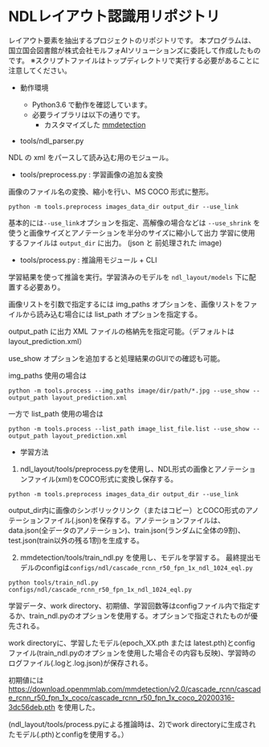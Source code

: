 # NDLレイアウト認識用リポジトリ

レイアウト要素を抽出するプロジェクトのリポジトリです。
本プログラムは、国立国会図書館が株式会社モルフォAIソリューションズに委託して作成したものです。
※スクリプトファイルはトップディレクトリで実行する必要があることに注意してください。

* 動作環境
  * Python3.6 で動作を確認しています。
  * 必要ライブラリは以下の通りです。
    * カスタマイズした [mmdetection](https://github.com/ndl-lab/mmdetection)

* tools/ndl_parser.py

NDL の xml をパースして読み込む用のモジュール。

* tools/preprocess.py : 学習画像の追加＆変換

画像のファイル名の変換、縮小を行い、MS COCO 形式に整形。

```
python -m tools.preprocess images_data_dir output_dir --use_link
```

基本的には`--use_link`オプションを指定、高解像の場合などは `--use_shrink` を使うと画像サイズとアノテーションを半分のサイズに縮小して出力
学習に使用するファイルは `output_dir` に出力。 (json と 前処理された image)

* tools/process.py : 推論用モジュール + CLI

学習結果を使って推論を実行。学習済みのモデルを `ndl_layout/models` 下に配置する必要あり。

画像リストを引数で指定するには img_paths オプションを、画像リストをファイルから読み込む場合には list_path オプションを指定する。

output_path に出力 XML ファイルの格納先を指定可能。（デフォルトは layout_prediction.xml）

use_show オプションを追加すると処理結果のGUIでの確認も可能。

img_paths 使用の場合は
```
python -m tools.process --img_paths image/dir/path/*.jpg --use_show --output_path layout_prediction.xml
```

一方で list_path 使用の場合は
```
python -m tools.process --list_path image_list_file.list --use_show --output_path layout_prediction.xml
```

* 学習方法
1) ndl_layout/tools/preprocess.pyを使用し、NDL形式の画像とアノテーションファイル(xml)をCOCO形式に変換し保存する。
```
python -m tools.preprocess images_data_dir output_dir --use_link
```
output_dir内に画像のシンボリックリンク（またはコピー）とCOCO形式のアノテーションファイル(.json)を保存する。アノテーションファイルは、data.json(全データのアノテーション)、train.json(ランダムに全体の9割)、test.json(train以外の残る1割)を生成する。

2) mmdetection/tools/train_ndl.py を使用し、モデルを学習する。
最終提出モデルのconfigは`configs/ndl/cascade_rcnn_r50_fpn_1x_ndl_1024_eql.py`
```
python tools/train_ndl.py configs/ndl/cascade_rcnn_r50_fpn_1x_ndl_1024_eql.py
```
学習データ、work directory、初期値、学習回数等はconfigファイル内で指定するか、train_ndl.pyのオプションを使用する。オプションで指定されたものが優先される。

work directoryに、学習したモデル(epoch_XX.pth または latest.pth)とconfigファイル(train_ndl.pyのオプションを使用した場合その内容も反映)、学習時のログファイル(.logと.log.json)が保存される。

初期値には
https://download.openmmlab.com/mmdetection/v2.0/cascade_rcnn/cascade_rcnn_r50_fpn_1x_coco/cascade_rcnn_r50_fpn_1x_coco_20200316-3dc56deb.pth
を使用した。

(ndl_layout/tools/process.pyによる推論時は、2)でwork directoryに生成されたモデル(.pth)とconfigを使用する。）
